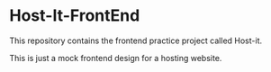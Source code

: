 # Host-It-FrontEnd
This repository contains the frontend practice project called Host-it.

This is just a mock frontend design for a hosting website.
